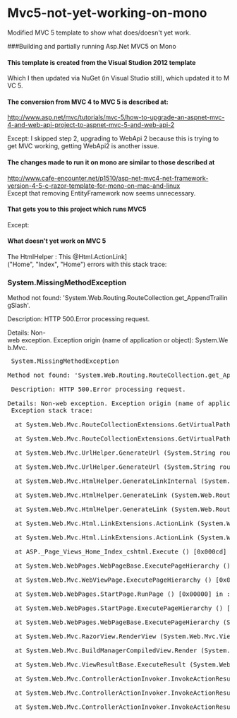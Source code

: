 Mvc5-not-yet-working-on-mono
============================

Modified MVC 5 template to show what does/doesn't yet work.

###Building and partially running Asp.Net MVC5 on Mono

#### This template is created from the Visual Studion 2012 template

Which I then updated via NuGet (in Visual Studio still), which updated it to MVC 5.

#### The conversion from MVC 4 to MVC 5 is described at:

http://www.asp.net/mvc/tutorials/mvc-5/how-to-upgrade-an-aspnet-mvc-4-and-web-api-project-to-aspnet-mvc-5-and-web-api-2

Except: I skipped step 2, upgrading to WebApi 2 because this is trying to get MVC working, getting WebApi2 is another issue.

#### The changes made to run it on mono are similar to those described at

http://www.cafe-encounter.net/p1510/asp-net-mvc4-net-framework-version-4-5-c-razor-template-for-mono-on-mac-and-linux
Except that removing EntityFramework now seems unnecessary.

#### That gets you to this project which runs MVC5

Except:
     
#### What doesn't yet work on MVC 5

The HtmlHelper : This @Html.ActionLink]("Home", "Index", "Home") errors with this stack trace:

### System.MissingMethodException

Method not found: 'System.Web.Routing.RouteCollection.get_AppendTrailingSlash'.

Description: HTTP 500.Error processing request.

Details: Non-web exception. Exception origin (name of application or object): System.Web.Mvc.

<pre>
 System.MissingMethodException

Method not found: 'System.Web.Routing.RouteCollection.get_AppendTrailingSlash'.
 
 Description: HTTP 500.Error processing request.

Details: Non-web exception. Exception origin (name of application or object): System.Web.Mvc.
 Exception stack trace:

  at System.Web.Mvc.RouteCollectionExtensions.GetVirtualPathForArea (System.Web.Routing.RouteCollection routes, System.Web.Routing.RequestContext requestContext, System.String name, System.Web.Routing.RouteValueDictionary values, System.Boolean& usingAreas) [0x00000] in <filename unknown>:0 

  at System.Web.Mvc.RouteCollectionExtensions.GetVirtualPathForArea (System.Web.Routing.RouteCollection routes, System.Web.Routing.RequestContext requestContext, System.String name, System.Web.Routing.RouteValueDictionary values) [0x00000] in <filename unknown>:0 

  at System.Web.Mvc.UrlHelper.GenerateUrl (System.String routeName, System.String actionName, System.String controllerName, System.Web.Routing.RouteValueDictionary routeValues, System.Web.Routing.RouteCollection routeCollection, System.Web.Routing.RequestContext requestContext, Boolean includeImplicitMvcValues) [0x00000] in <filename unknown>:0 

  at System.Web.Mvc.UrlHelper.GenerateUrl (System.String routeName, System.String actionName, System.String controllerName, System.String protocol, System.String hostName, System.String fragment, System.Web.Routing.RouteValueDictionary routeValues, System.Web.Routing.RouteCollection routeCollection, System.Web.Routing.RequestContext requestContext, Boolean includeImplicitMvcValues) [0x00000] in <filename unknown>:0 

  at System.Web.Mvc.HtmlHelper.GenerateLinkInternal (System.Web.Routing.RequestContext requestContext, System.Web.Routing.RouteCollection routeCollection, System.String linkText, System.String routeName, System.String actionName, System.String controllerName, System.String protocol, System.String hostName, System.String fragment, System.Web.Routing.RouteValueDictionary routeValues, IDictionary`2 htmlAttributes, Boolean includeImplicitMvcValues) [0x00000] in <filename unknown>:0 

  at System.Web.Mvc.HtmlHelper.GenerateLink (System.Web.Routing.RequestContext requestContext, System.Web.Routing.RouteCollection routeCollection, System.String linkText, System.String routeName, System.String actionName, System.String controllerName, System.String protocol, System.String hostName, System.String fragment, System.Web.Routing.RouteValueDictionary routeValues, IDictionary`2 htmlAttributes) [0x00000] in <filename unknown>:0 

  at System.Web.Mvc.HtmlHelper.GenerateLink (System.Web.Routing.RequestContext requestContext, System.Web.Routing.RouteCollection routeCollection, System.String linkText, System.String routeName, System.String actionName, System.String controllerName, System.Web.Routing.RouteValueDictionary routeValues, IDictionary`2 htmlAttributes) [0x00000] in <filename unknown>:0 

  at System.Web.Mvc.Html.LinkExtensions.ActionLink (System.Web.Mvc.HtmlHelper htmlHelper, System.String linkText, System.String actionName, System.String controllerName, System.Web.Routing.RouteValueDictionary routeValues, IDictionary`2 htmlAttributes) [0x00000] in <filename unknown>:0 

  at System.Web.Mvc.Html.LinkExtensions.ActionLink (System.Web.Mvc.HtmlHelper htmlHelper, System.String linkText, System.String actionName, System.String controllerName) [0x00000] in <filename unknown>:0 

  at ASP._Page_Views_Home_Index_cshtml.Execute () [0x000cd] in /Users/carrolls/Desktop/Software/dotNet/VSTemplates/Mvc5CSharpRazorFx45Intranet/Mvc5CSharpRazorFx45Intranet/Views/Home/Index.cshtml:24 

  at System.Web.WebPages.WebPageBase.ExecutePageHierarchy () [0x00000] in <filename unknown>:0 

  at System.Web.Mvc.WebViewPage.ExecutePageHierarchy () [0x00000] in <filename unknown>:0 

  at System.Web.WebPages.StartPage.RunPage () [0x00000] in <filename unknown>:0 

  at System.Web.WebPages.StartPage.ExecutePageHierarchy () [0x00000] in <filename unknown>:0 

  at System.Web.WebPages.WebPageBase.ExecutePageHierarchy (System.Web.WebPages.WebPageContext pageContext, System.IO.TextWriter writer, System.Web.WebPages.WebPageRenderingBase startPage) [0x00000] in <filename unknown>:0 

  at System.Web.Mvc.RazorView.RenderView (System.Web.Mvc.ViewContext viewContext, System.IO.TextWriter writer, System.Object instance) [0x00000] in <filename unknown>:0 

  at System.Web.Mvc.BuildManagerCompiledView.Render (System.Web.Mvc.ViewContext viewContext, System.IO.TextWriter writer) [0x00000] in <filename unknown>:0 

  at System.Web.Mvc.ViewResultBase.ExecuteResult (System.Web.Mvc.ControllerContext context) [0x00000] in <filename unknown>:0 

  at System.Web.Mvc.ControllerActionInvoker.InvokeActionResult (System.Web.Mvc.ControllerContext controllerContext, System.Web.Mvc.ActionResult actionResult) [0x00000] in <filename unknown>:0 

  at System.Web.Mvc.ControllerActionInvoker.InvokeActionResultFilterRecursive (IList`1 filters, Int32 filterIndex, System.Web.Mvc.ResultExecutingContext preContext, System.Web.Mvc.ControllerContext controllerContext, System.Web.Mvc.ActionResult actionResult) [0x00000] in <filename unknown>:0 

  at System.Web.Mvc.ControllerActionInvoker.InvokeActionResultFilterRecursive (IList`1 filters, Int32 filterIndex, System.Web.Mvc.ResultExecutingContext preContext, System.Web.Mvc.ControllerContext controllerContext, System.Web.Mvc.ActionResult actionResult) [0x00000] in <filename unknown>:0     
 </pre>
